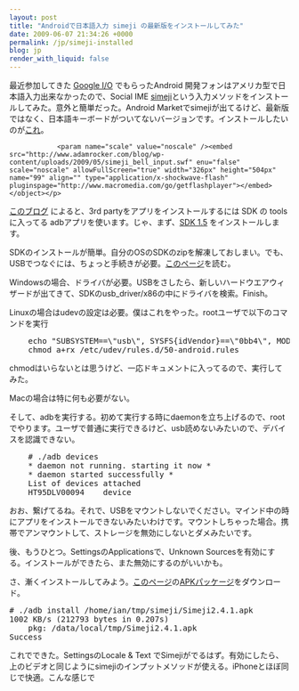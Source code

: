 ```yaml
---
layout: post
title: "Androidで日本語入力 simeji の最新版をインストールしてみた"
date: 2009-06-07 21:34:26 +0000
permalink: /jp/simeji-installed
blog: jp
render_with_liquid: false
---
```


<p>最近参加してきた <a href="http://code.google.com/events/io/">Google I/O</a> でもらったAndroid 開発フォンはアメリカ型で日本語入力出来なかったので、Social IME <a href="http://www.adamrocker.com/blog/236/simeji_android_japanese_input.html">simeji</a>という入力メソッドをインストールしてみた。意外と簡単だった。Android Marketでsimejiが出てるけど、最新版ではなく、日本語キーボードがついてないバージョンです。インストールしたいのが<a href="http://www.adamrocker.com/blog/257/simeji-for-android-bell-input.html">これ</a>。</p>

<p><object classid="clsid:D27CDB6E-AE6D-11cf-96B8-444553540000" codebase="http://download.macromedia.com/pub/shockwave/cabs/flash/swflash.cab#version=9,0,0,0" width="326px" height="504px" id="99" align="">
				<param name="allowFullScreen" value="true" />
				<param name="movie" value="http://www.adamrocker.com/blog/wp-content/uploads/2009/05/simeji_bell_input.swf" />
				<param name="menu" value="false" />

    			<param name="scale" value="noscale" /><embed src="http://www.adamrocker.com/blog/wp-content/uploads/2009/05/simeji_bell_input.swf" enu="false" scale="noscale" allowFullScreen="true" width="326px" height="504px" name="99" align="" type="application/x-shockwave-flash" pluginspage="http://www.macromedia.com/go/getflashplayer"></embed></object></p>

<p><a href="http://www.android-unleashed.com/2008/11/howto-install-non-market-apk-apps-on.html">このブログ</a> によると、3rd partyをアプリをインストールするには SDK の toolsに入ってる adbアプリを使います。じゃ、まず、<a href="http://developer.android.com/sdk/1.5_r2/index.html">SDK 1.5</a> をインストールします。</p>

<p>SDKのインストールが簡単。自分のOSのSDKのzipを解凍しておしまい。でも、USBでつなぐには、ちょっと手続きが必要。<a href="http://developer.android.com/guide/developing/device.html">このページ</a>を読む。</p>

<p>Windowsの場合、ドライバが必要。USBをさしたら、新しいハードウエアウィザードが出てきて、SDKのusb_driver/x86の中にドライバを検索。Finish。</p>

<p>Linuxの場合はudevの設定は必要。僕はこれをやった。rootユーザで以下のコマンドを実行</p>

<p><pre>    echo "SUBSYSTEM==\"usb\", SYSFS{idVendor}==\"0bb4\", MODE=\"0666\"" > /etc/udev/rules.d/50-android.rules
    chmod a+rx /etc/udev/rules.d/50-android.rules</pre></p>

<p>chmodはいらないとは思うけど、一応ドキュメントに入ってるので、実行してみた。</p>

<p>Macの場合は特に何も必要がない。</p>

<p>そして、adbを実行する。初めて実行する時にdaemonを立ち上げるので、rootでやります。ユーザで普通に実行できるけど、usb読めないみたいので、デバイスを認識できない。</p>

<p><pre>    # ./adb devices
    * daemon not running. starting it now *
    * daemon started successfully *
    List of devices attached 
    HT95DLV00094	device</pre></p>

<p>おお、繋げてるね。それで、USBをマウントしないでください。マインド中の時にアプリをインストールできないみたいわけです。マウントしちゃった場合。携帯でアンマウントして、ストレージを無効にしないとダメみたいです。</p>

<p>後、もうひとつ。SettingsのApplicationsで、Unknown Sourcesを有効にする。インストールができたら、また無効にするのがいいかも。</p>

<p>さ、漸くインストールしてみよう。<a href="http://www.adamrocker.com/blog/257/simeji-for-android-bell-input.html">このページ</a>の<a href="http://www.adamrocker.com/blog/wp-content/uploads/2009/05/Simeji2.4.1.apk">APKパッケージ</a>をダウンロード。</p>

<p><pre># ./adb install /home/ian/tmp/simeji/Simeji2.4.1.apk 
1002 KB/s (212793 bytes in 0.207s)
	pkg: /data/local/tmp/Simeji2.4.1.apk
Success</pre></p>

<p>これでできた。SettingsのLocale &amp; Text でSimejiがでるはず。有効にしたら、上のビデオと同じようにsimejiのインプットメソッドが使える。iPhoneとほぼ同じで快適。こんな感じで</p>

<p><object width="425" height="344"><param name="movie" value="http://www.youtube.com/v/F9cmA70cSiA&hl=en&fs=1&"></param><param name="allowFullScreen" value="true"></param><param name="allowscriptaccess" value="always"></param><embed src="http://www.youtube.com/v/F9cmA70cSiA&hl=en&fs=1&" type="application/x-shockwave-flash" allowscriptaccess="always" allowfullscreen="true" width="425" height="344"></embed></object></p>
